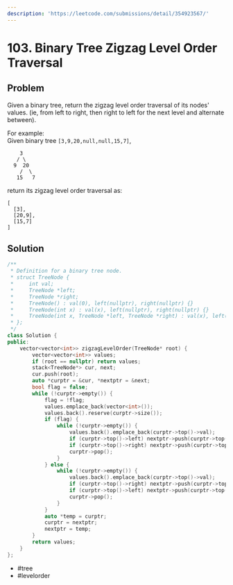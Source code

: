 ```yaml
---
description: 'https://leetcode.com/submissions/detail/354923567/'
---
```


# 103. Binary Tree Zigzag Level Order Traversal

## Problem

Given a binary tree, return the zigzag level order traversal of its nodes' values. \(ie, from left to right, then right to left for the next level and alternate between\).

 For example:  
 Given binary tree `[3,9,20,null,null,15,7]`,  


```text
    3
   / \
  9  20
    /  \
   15   7
```

 return its zigzag level order traversal as:  


```text
[
  [3],
  [20,9],
  [15,7]
]
```

## Solution

```cpp
/**
 * Definition for a binary tree node.
 * struct TreeNode {
 *     int val;
 *     TreeNode *left;
 *     TreeNode *right;
 *     TreeNode() : val(0), left(nullptr), right(nullptr) {}
 *     TreeNode(int x) : val(x), left(nullptr), right(nullptr) {}
 *     TreeNode(int x, TreeNode *left, TreeNode *right) : val(x), left(left), right(right) {}
 * };
 */
class Solution {
public:
    vector<vector<int>> zigzagLevelOrder(TreeNode* root) {
        vector<vector<int>> values;
        if (root == nullptr) return values;
        stack<TreeNode*> cur, next;
        cur.push(root);
        auto *curptr = &cur, *nextptr = &next;
        bool flag = false;
        while (!curptr->empty()) {
            flag = !flag;
            values.emplace_back(vector<int>());
            values.back().reserve(curptr->size());
            if (flag) {
                while (!curptr->empty()) {
                    values.back().emplace_back(curptr->top()->val);
                    if (curptr->top()->left) nextptr->push(curptr->top()->left);
                    if (curptr->top()->right) nextptr->push(curptr->top()->right);
                    curptr->pop();
                }
            } else {
                while (!curptr->empty()) {
                    values.back().emplace_back(curptr->top()->val);
                    if (curptr->top()->right) nextptr->push(curptr->top()->right);
                    if (curptr->top()->left) nextptr->push(curptr->top()->left);
                    curptr->pop();
                }
            }
            auto *temp = curptr;
            curptr = nextptr;
            nextptr = temp;
        }
        return values;
    }
};
```

* \#tree
* \#levelorder

